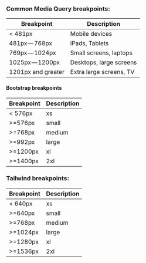 ### Common Media Query breakpoints:
| Breakpoint | Description |
| -------- | ---------- |
| < 481px | Mobile devices |
| 481px — 768px | iPads, Tablets |
| 769px — 1024px | Small screens, laptops |
| 1025px — 1200px | Desktops, large screens |
| 1201px and greater | Extra large screens, TV |

#### Bootstrap breakpoints
| Breakpoint | Description |
| -------- | ---------- |
| < 576px | xs |
| >=576px | small |
| >=768px | medium |
| >=992px | large |
| >=1200px | xl |
| >=1400px | 2xl |

### Tailwind breakpoints:
| Breakpoint | Description |
| -------- | ---------- |
| < 640px | xs |
| >=640px | small |
| >=768px | medium |
| >=1024px | large |
| >=1280px | xl |
| >=1536px | 2xl |